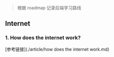 > 根据 roadmap 记录后端学习路线

## Internet

### 1.  How does the internet work?

[参考链接](./article/how does the internet work.md)

